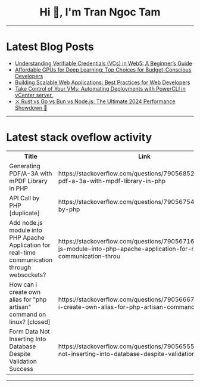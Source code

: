 <h1 align="center">Hi 👋, I'm Tran Ngoc Tam</h1>

---

# Latest Blog Posts 
<!-- BLOG-POST-LIST:START -->
- [Understanding Verifiable Credentials &lpar;VCs&rpar; in Web5: A Beginner’s Guide](https://dev.to/kiran_baliga/understanding-verifiable-credentials-vcs-in-web5-a-beginners-guide-f38)
- [Affordable GPUs for Deep Learning: Top Choices for Budget-Conscious Developers](https://dev.to/adityabhuyan/affordable-gpus-for-deep-learning-top-choices-for-budget-conscious-developers-2ke)
- [Building Scalable Web Applications: Best Practices for Web Developers](https://dev.to/siddhant_teotia/building-scalable-web-applications-best-practices-for-web-developers-al0)
- [Take Control of Your VMs: Automating Deployments with PowerCLI in vCenter server.](https://dev.to/vijaymanda06/take-control-of-your-vms-automating-deployments-with-powercli-in-vcenter-server-2idp)
- [⚔️ Rust vs Go vs Bun vs Node.js: The Ultimate 2024 Performance Showdown 🚀](https://dev.to/hamzakhan/rust-vs-go-vs-bun-vs-nodejs-the-ultimate-2024-performance-showdown-2jml)
<!-- BLOG-POST-LIST:END -->

---

# Latest stack oveflow activity
<table>
  <tr><th>Title</th><th>Link</th></tr>
  <!-- STACKOVERFLOW:START --><tr><td>Generating PDF/A-3A with mPDF Library in PHP</td><td>https://stackoverflow.com/questions/79056852/generating-pdf-a-3a-with-mpdf-library-in-php</td></tr><tr><td>API Call by PHP [duplicate]</td><td>https://stackoverflow.com/questions/79056754/api-call-by-php</td></tr><tr><td>Add node.js module into PHP Apache Application for real-time communication through websockets?</td><td>https://stackoverflow.com/questions/79056716/add-node-js-module-into-php-apache-application-for-real-time-communication-throu</td></tr><tr><td>How can i create own alias for &quot;php artisan&quot; command on linux? [closed]</td><td>https://stackoverflow.com/questions/79056667/how-can-i-create-own-alias-for-php-artisan-command-on-linux</td></tr><tr><td>Form Data Not Inserting Into Database Despite Validation Success</td><td>https://stackoverflow.com/questions/79056555/form-data-not-inserting-into-database-despite-validation-success</td></tr><!-- STACKOVERFLOW:END -->
</table>

---


